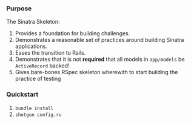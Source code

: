 ### Purpose
The Sinatra Skeleton:

1. Provides a foundation for building challenges.
2. Demonstrates a reasonable set of practices around building Sinatra applications.
3. Eases the transition to Rails.
4. Demonstrates that it is not **required** that all models in `app/models` be
   `ActiveRecord` backed!
5. Gives bare-bones RSpec skeleton wherewith to start building the practice of testing

### Quickstart

1.  `bundle install`
2.  `shotgun config.ru`
